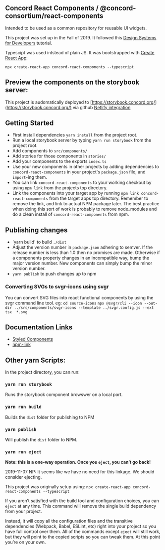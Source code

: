 ## Concord React Components / @concord-consortium/react-components

Intended to be used as a common repository for reusable UI widgets.

This project was set up in the Fall of 2019. It followed this
[Design Systems for Developers](https://www.learnstorybook.com/design-systems-for-developers/) tutorial.

Typescipt was used intstead of plain JS.
It was bootstrapped with [Create React App](https://github.com/facebook/create-react-app):

`npx create-react-app concord-react-components --typescript`

## Preview the components on the storybook server:
This project is audomatically deployed to [https://storybook.concord.org/](https://storybook.concord.org/) via github
[Netlify integration](https://app.netlify.com/)

## Getting Started
* First install dependencies `yarn install` from the project root.
* Run a local storybook server by typing `yarn run storybook` from the project root.
* Add components to `src/components/`
* Add stories for those components in `stories/`
* Add your components to the exports `index.ts`
* Use your new components in other projects by adding dependencies to
`concord-react-components` in your project's `package.json` file, and `import`-ing them.
* You can link `concord-react-components` to your working checkout by using
`npm link` from the projects top directory.
* Link the components into your target app by running
`npm link concord-react-components` from the target apps top directory. Remember
to remove the link, and link to actual NPM package later. The best practice when doing
this sort of work is probably to remove node_modules and do a clean install of
`concord-react-components` from npm.

## Publishing changes
* 'yarn build' to build `./dist`
* Adjust the version number in `package.json` adhering to semver. If the
release number is less than 1.0 then no promises are made. Otherwise if a components
property changes in an incompatible way, bump the major version number. New components
can simply bump the minor version number.
* `yarn publish` to push changes up to npm


### Converting SVGs to svgr-icons using svgr

You can convert SVG files into react functional components by using the
svgr command line tool. eg:
`cd source-icons`
`npx @svgr/cli --icon --out-dir ../src/components/svgr-icons --template ../svgr.config.js --ext tsx  *.svg`

## Documentation Links
* [Styled Components](https://www.styled-components.com/)
* [npm-link](https://docs.npmjs.com/cli/link.html)

## Other yarn Scripts:
In the project directory, you can run:

### `yarn run storybook`
Runs the storybook component browswer on a local port.

### `yarn run build`
Builds the `dist` folder for publishing to NPM<br />

### `yarn publish`
Will publish the `dist` folder to NPM.

### `yarn run eject`
**Note: this is a one-way operation. Once you `eject`, you can’t go back!**

2019-11-07 NP: It seems like we have no need for this linkage. We should
consider ejecting.

This project was originally setup using:
`npx create-react-app concord-react-components --typescript`

If you aren’t satisfied with the build tool and configuration choices, you can `eject` at any time. This command will remove the single build dependency from your project.

Instead, it will copy all the configuration files and the transitive dependencies (Webpack, Babel, ESLint, etc) right into your project so you have full control over them. All of the commands except `eject` will still work, but they will point to the copied scripts so you can tweak them. At this point you’re on your own.

